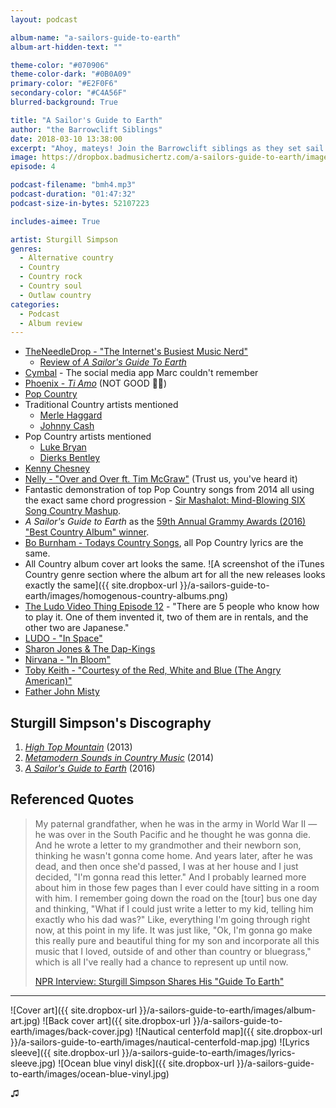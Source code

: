 ```yaml
---
layout: podcast

album-name: "a-sailors-guide-to-earth"
album-art-hidden-text: ""

theme-color: "#070906"
theme-color-dark: "#0B0A09"
primary-color: "#E2F0F6"
secondary-color: "#C4A56F"
blurred-background: True

title: "A Sailor's Guide to Earth"
author: "the Barrowclift Siblings"
date: 2018-03-10 13:38:00
excerpt: "Ahoy, mateys! Join the Barrowclift siblings as they set sail on life’s great ocean with Sturgill Simpson’s “A Sailor's Guide To Earth”."
image: https://dropbox.badmusichertz.com/a-sailors-guide-to-earth/images/episode-art.jpg
episode: 4

podcast-filename: "bmh4.mp3"
podcast-duration: "01:47:32"
podcast-size-in-bytes: 52107223

includes-aimee: True

artist: Sturgill Simpson
genres:
  - Alternative country
  - Country
  - Country rock
  - Country soul
  - Outlaw country
categories:
  - Podcast
  - Album review
---
```


* [TheNeedleDrop - "The Internet's Busiest Music Nerd"](http://www.theneedledrop.com)
	- [Review of *A Sailor's Guide To Earth*](https://www.youtube.com/watch?v=h_vuv0Oq6jQ)
* [Cymbal](https://cymbal.fm) - The social media app Marc couldn't remember
* [Phoenix - *Ti Amo*](https://itunes.apple.com/us/album/ti-amo/1228683729) (NOT GOOD 👎🏻)
* [Pop Country](https://en.wikipedia.org/wiki/Country_pop)
* Traditional Country artists mentioned
	- [Merle Haggard](https://itunes.apple.com/us/artist/merle-haggard/170987)
	- [Johnny Cash](https://itunes.apple.com/us/artist/johnny-cash/70936)
* Pop Country artists mentioned
	- [Luke Bryan](https://itunes.apple.com/us/artist/luke-bryan/20131064)
	- [Dierks Bentley](https://itunes.apple.com/us/artist/dierks-bentley/3088872)
* [Kenny Chesney](https://itunes.apple.com/us/artist/kenny-chesney/205322)
* [Nelly - "Over and Over ft. Tim McGraw"](https://www.youtube.com/watch?v=n3htOCjafTc) (Trust us, you've heard it)
* Fantastic demonstration of top Pop Country songs from 2014 all using the exact same chord progression - [Sir Mashalot: Mind-Blowing SIX Song Country Mashup](https://www.youtube.com/watch?v=FY8SwIvxj8o).
* *A Sailor's Guide to Earth* as the [59th Annual Grammy Awards (2016) "Best Country Album" winner](https://www.grammy.com/grammys/artists/sturgill-simpson).
* [Bo Burnham - Todays Country Songs](https://www.youtube.com/watch?v=MPTKR12cUqc), all Pop Country lyrics are the same.
* All Country album cover art looks the same. ![A screenshot of the iTunes Country genre section where the album art for all the new releases looks exactly the same]({{ site.dropbox-url }}/a-sailors-guide-to-earth/images/homogenous-country-albums.png)
* [The Ludo Video Thing Episode 12](https://youtu.be/vAXhg_J1BGo?t=23s) - "There are 5 people who know how to play it. One of them invented it, two of them are in rentals, and the other two are Japanese."
* [LUDO - "In Space"](https://www.youtube.com/watch?v=ENjLSHcEbdY)
* [Sharon Jones & The Dap-Kings](http://sharonjonesandthedapkings.com)
* [Nirvana - "In Bloom"](https://www.youtube.com/watch?v=PbgKEjNBHqM)
* [Toby Keith - "Courtesy of the Red, White and Blue (The Angry American)"](https://www.youtube.com/watch?v=ruNrdmjcNTc)
* [Father John Misty](https://itunes.apple.com/us/album/pure-comedy/1193788689)

## Sturgill Simpson's Discography

1. [*High Top Mountain*](https://itunes.apple.com/us/album/high-top-mountain/657091881) (2013)
2. [*Metamodern Sounds in Country Music*](https://itunes.apple.com/us/album/metamodern-sounds-in-country-music/865795112) (2014)
3. [*A Sailor's Guide to Earth*](https://itunes.apple.com/us/album/a-sailors-guide-to-earth/1088518253) (2016)

## Referenced Quotes

> My paternal grandfather, when he was in the army in World War II — he was over in the South Pacific and he thought he was gonna die. And he wrote a letter to my grandmother and their newborn son, thinking he wasn't gonna come home. And years later, after he was dead, and then once she'd passed, I was at her house and I just decided, "I'm gonna read this letter." And I probably learned more about him in those few pages than I ever could have sitting in a room with him. I remember going down the road on the [tour] bus one day and thinking, "What if I could just write a letter to my kid, telling him exactly who his dad was?" Like, everything I'm going through right now, at this point in my life. It was just like, "Ok, I'm gonna go make this really pure and beautiful thing for my son and incorporate all this music that I loved, outside of and other than country or bluegrass," which is all I've really had a chance to represent up until now.  
>  
> [NPR Interview: Sturgill Simpson Shares His "Guide To Earth"](https://www.npr.org/sections/allsongs/2016/04/15/474220553/all-songs-1-sturgill-simpson-shares-his-guide-to-earth)

-----

![Cover art]({{ site.dropbox-url }}/a-sailors-guide-to-earth/images/album-art.jpg)
![Back cover art]({{ site.dropbox-url }}/a-sailors-guide-to-earth/images/back-cover.jpg)
![Nautical centerfold map]({{ site.dropbox-url }}/a-sailors-guide-to-earth/images/nautical-centerfold-map.jpg)
![Lyrics sleeve]({{ site.dropbox-url }}/a-sailors-guide-to-earth/images/lyrics-sleeve.jpg)
![Ocean blue vinyl disk]({{ site.dropbox-url }}/a-sailors-guide-to-earth/images/ocean-blue-vinyl.jpg)

♫︎